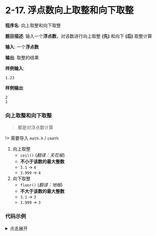 # 2-17. 浮点数向上取整和向下取整

**程序名**: 向上取整和向下取整

**题目描述**: 输入一个**浮点数**，对该数进行向上取整 **(先)** 和向下 **(后)** 取整计算

**输入**: 一个**浮点数**

**输出**: 取整的结果

**样例输入**:
```text
1.23
```

**样例输出**:
```text
2
1
```

### 向上取整和向下取整

> 都是对浮点数计算

!> 需要导入 `math.h` / `cmath`

1. 向上取整
    - `ceil()` (*翻译：天花板*)
    - **不小于该数的最大整数**
    - `3.1` -> `4`
    - `3.999` -> `4`
2. 向下取整
    - `floor()` (*翻译：地板*)
    - **不大于该数的最大整数**
    - `3.1` -> `3`
    - `3.999` -> `3`

### 代码示例

<details>
<summary>点击展开</summary>

```cpp
#include <iostream>
#include <math.h>
using namespace std;

int main() {
    float f;
    cin >> f;

    cout << ceil(f) << endl;
    cout << floor(f) << endl;
    return 0;
}
```

```output
< 2.5
> 3
> 2
```

</details>